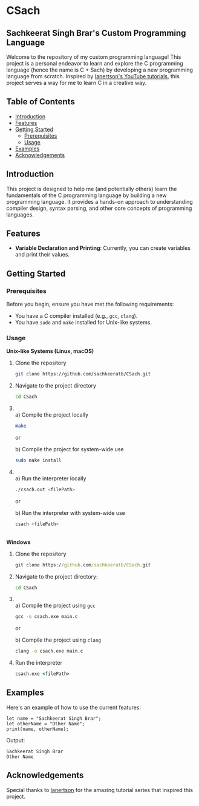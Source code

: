 # CSach
## Sachkeerat Singh Brar's Custom Programming Language

Welcome to the repository of my custom programming language! This project is a personal endeavor to learn and explore the C programming language (hence the name is C + Sach) by developing a new programming language from scratch. Inspired by [Ianertson's YouTube tutorials](https://www.youtube.com/@helloworldcode), this project serves a way for me to learn C in a creative way.

## Table of Contents

- [Introduction](#introduction)
- [Features](#features)
- [Getting Started](#getting-started)
  - [Prerequisites](#prerequisites)
  - [Usage](#usage)
- [Examples](#examples)
- [Acknowledgements](#acknowledgements)

## Introduction

This project is designed to help me (and potentially others) learn the fundamentals of the C programming language by building a new programming language. It provides a hands-on approach to understanding compiler design, syntax parsing, and other core concepts of programming languages.

## Features

- **Variable Declaration and Printing**: Currently, you can create variables and print their values.

## Getting Started

### Prerequisites

Before you begin, ensure you have met the following requirements:

- You have a C compiler installed (e.g., `gcc`, `clang`).
- You have `sudo` and `make` installed for Unix-like systems.

### Usage
**Unix-like Systems (Linux, macOS)**
1. Clone the repository
    ```sh
    git clone https://github.com/sachkeeratb/CSach.git
    ```
2. Navigate to the project directory
    ```sh
    cd CSach
    ```
3. \
    a) Compile the project locally
    ```sh
    make
    ```

    or

    b) Compile the project for system-wide use
    ```sh
    sudo make install
    ```
4. \
    a) Run the interpreter locally
    ```sh
    ./csach.out <filePath>
    ```
    or

    b) Run the interpreter with system-wide use
    ```sh
    csach <filePath>
    ```
    
\
**Windows**
1. Clone the repository
    ```cmd
    git clone https://github.com/sachkeeratb/CSach.git
    ```
2. Navigate to the project directory:
    ```cmd
    cd CSach
    ```
3. \
    a) Compile the project using `gcc`
    ```cmd
   gcc -o csach.exe main.c
   ```

    or

    b) Compile the project using `clang`
    ```cmd
    clang -o csach.exe main.c
    ```

4. Run the interpreter
    ```cmd
    csach.exe <filePath>
    ```
    

## Examples

Here's an example of how to use the current features:

```
let name = "Sachkeerat Singh Brar";
let otherName = "Other Name";
print(name, otherName);
```
Output:
```
Sachkeerat Singh Brar
Other Name
```

## Acknowledgements
Special thanks to [Ianertson](https://www.youtube.com/@helloworldcode) for the amazing tutorial series that inspired this project.